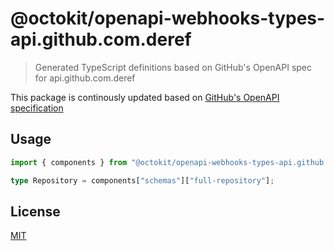 # @octokit/openapi-webhooks-types-api.github.com.deref

> Generated TypeScript definitions based on GitHub's OpenAPI spec for api.github.com.deref

This package is continously updated based on [GitHub's OpenAPI specification](https://github.com/github/rest-api-description/)

## Usage

```ts
import { components } from "@octokit/openapi-webhooks-types-api.github.com.deref";

type Repository = components["schemas"]["full-repository"];
```

## License

[MIT](LICENSE)
